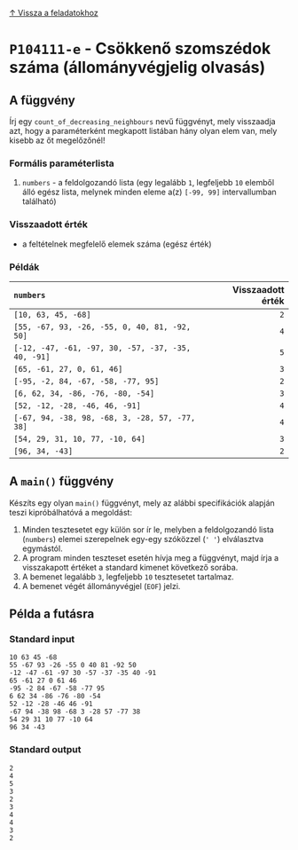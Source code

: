 
[↑ Vissza a feladatokhoz](./README.md)

# `P104111-e` - Csökkenő szomszédok száma (állományvégjelig olvasás)

## A függvény

Írj egy `count_of_decreasing_neighbours` nevű függvényt, mely visszaadja azt, hogy a paraméterként megkapott listában hány olyan elem van, mely kisebb az őt megelőzőnél!

### Formális paraméterlista

1. `numbers` - a feldolgozandó lista (egy legalább `1`, legfeljebb `10` elemből álló egész lista, melynek minden eleme a(z) `[-99, 99]` intervallumban található)

### Visszaadott érték

* a feltételnek megfelelő elemek száma (egész érték)

### Példák

| `numbers` | Visszaadott érték | 
| :--- | --: | 
| `[10, 63, 45, -68]` | `2` | 
| `[55, -67, 93, -26, -55, 0, 40, 81, -92, 50]` | `4` | 
| `[-12, -47, -61, -97, 30, -57, -37, -35, 40, -91]` | `5` | 
| `[65, -61, 27, 0, 61, 46]` | `3` | 
| `[-95, -2, 84, -67, -58, -77, 95]` | `2` | 
| `[6, 62, 34, -86, -76, -80, -54]` | `3` | 
| `[52, -12, -28, -46, 46, -91]` | `4` | 
| `[-67, 94, -38, 98, -68, 3, -28, 57, -77, 38]` | `4` | 
| `[54, 29, 31, 10, 77, -10, 64]` | `3` | 
| `[96, 34, -43]` | `2` | 

## A `main()` függvény

Készíts egy olyan `main()` függvényt, mely az alábbi specifikációk alapján teszi kipróbálhatóvá a megoldást:

1. Minden tesztesetet egy külön sor ír le, melyben a feldolgozandó lista (`numbers`) elemei szerepelnek egy-egy szóközzel (`' '`) elválasztva egymástól.
1. A program minden teszteset esetén hívja meg a függvényt, majd írja a visszakapott értéket a standard kimenet következő sorába.
1. A bemenet legalább `3`, legfeljebb `10` tesztesetet tartalmaz.
1. A bemenet végét állományvégjel (`EOF`) jelzi.

## Példa a futásra

### Standard input

```
10 63 45 -68
55 -67 93 -26 -55 0 40 81 -92 50
-12 -47 -61 -97 30 -57 -37 -35 40 -91
65 -61 27 0 61 46
-95 -2 84 -67 -58 -77 95
6 62 34 -86 -76 -80 -54
52 -12 -28 -46 46 -91
-67 94 -38 98 -68 3 -28 57 -77 38
54 29 31 10 77 -10 64
96 34 -43
```

### Standard output

```
2
4
5
3
2
3
4
4
3
2
```